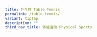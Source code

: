```yaml
---
title: 乒乓球 Table Tennis
permalink: /table-tennis/
variant: tiptap
description: ""
third_nav_title: 体能运动 Physical Sports
---
```

